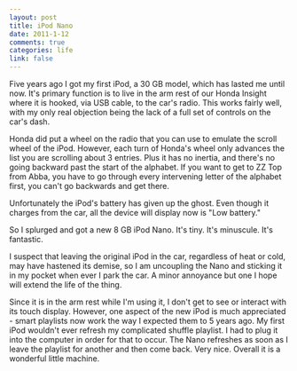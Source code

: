 ```yaml
--- 
layout: post
title: iPod Nano
date: 2011-1-12
comments: true
categories: life
link: false
---
```

Five years ago I got my first iPod, a 30 GB model, which has lasted me until now. It's primary function is to live in the arm rest of our Honda Insight where it is hooked, via USB cable, to the car's radio. This works fairly well, with my only real objection being the lack of a full set of controls on the car's dash.

Honda did put a wheel on the radio that you can use to emulate the scroll wheel of the iPod. However, each turn of Honda's wheel only advances the list you are scrolling about 3 entries. Plus it has no inertia, and there's no going backward past the start of the alphabet. If you want to get to ZZ Top from Abba, you have to go through every intervening letter of the alphabet first, you can't go backwards and get there.

Unfortunately the iPod's battery has given up the ghost. Even though it charges from the car, all the device will display now is "Low battery."

So I splurged and got a new 8 GB iPod Nano. It's tiny. It's minuscule. It's fantastic.

I suspect that leaving the original iPod in the car, regardless of heat or cold, may have hastened its demise, so I am uncoupling the Nano and sticking it in my pocket when ever I park the car. A minor annoyance but one I hope will extend the life of the thing.

Since it is in the arm rest while I'm using it, I don't get to see or interact with its touch display. However, one aspect of the new iPod is much appreciated - smart playlists now work the way I expected them to 5 years ago. My first iPod wouldn't ever refresh my complicated shuffle playlist. I had to plug it into the computer in order for that to occur. The Nano refreshes as soon as I leave the playlist for another and then come back. Very nice. Overall it is a wonderful little machine.
